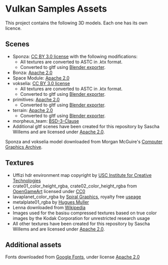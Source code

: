 # Vulkan Samples Assets

This project contains the following 3D models. Each one has its own licence.

## Scenes

- Sponza: [CC BY 3.0 license](https://creativecommons.org/licenses/by/3.0/) with the following modifications:
   - All textures are converted to ASTC in .ktx format.
   - Converted to gltf using [Blender exporter](https://github.com/KhronosGroup/glTF-Blender-IO).
- Bonza: [Apache 2.0](http://www.apache.org/licenses/LICENSE-2.0)
- Space Module: [Apache 2.0](http://www.apache.org/licenses/LICENSE-2.0)
- vokselia: [CC BY 3.0 license](https://creativecommons.org/licenses/by/3.0/)
  - All textures are converted to ASTC in .ktx format.
  - Converted to gltf using [Blender exporter](https://github.com/KhronosGroup/glTF-Blender-IO).
- primitives: [Apache 2.0](http://www.apache.org/licenses/LICENSE-2.0)
  - Converted to gltf using [Blender exporter](https://github.com/KhronosGroup/glTF-Blender-IO).
- terrain: [Apache 2.0](http://www.apache.org/licenses/LICENSE-2.0)
  - Converted to gltf using [Blender exporter](https://github.com/KhronosGroup/glTF-Blender-IO).
- morpheus_team: [BSD-3-Clause](https://opensource.org/license/bsd-3-clause/)
- Additional gltf scenes have been created for this repository by Sascha Willems and are licensed under [Apache 2.0](http://www.apache.org/licenses/LICENSE-2.0).

Sponza and vokselia model downloaded from Morgan McGuire's [Computer Graphics Archive](https://casual-effects.com/data).

## Textures

- Uffizi hdr environment map copyright by [USC Institute for Creative Technologies](http://gl.ict.usc.edu/Data/HighResProbes/)
- crate01_color_height_rgba, crate02_color_height_rgba from [OpenGameArt](https://opengameart.org) licensed under [CC0](https://creativecommons.org/publicdomain/zero/1.0/)
- lavaplanet_color_rgba by [Spiral Graphics](http://spiralgraphics.biz), royalty free [useage](http://spiralgraphics.biz/packs/usage_rights.htm)
- metalplate01_rgba by [Hugues Muller](https://www.deviantart.com/yughues)
- Lenna downloaded from [Wikipedia](https://en.wikipedia.org/wiki/File:Lenna_(test_image).png)
- Images used for the basisu compressed textures based on true color images by the Kodak Corporation for unrestricted research usage
- All other textures have been created for this repository by Sascha Willems and are licensed under [Apache 2.0](http://www.apache.org/licenses/LICENSE-2.0).

## Additional assets

Fonts downloaded from [Google Fonts](https://fonts.google.com), under license [Apache 2.0](http://www.apache.org/licenses/LICENSE-2.0)

